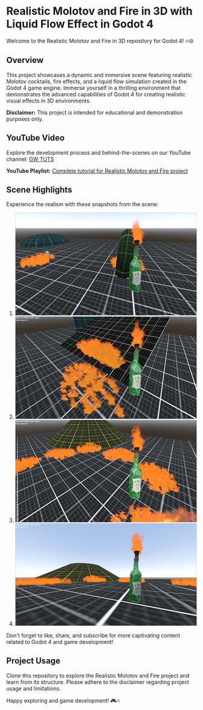 # Realistic Molotov and Fire in 3D with Liquid Flow Effect in Godot 4

Welcome to the Realistic Molotov and Fire in 3D repository for Godot 4! 🔥🌐

## Overview

This project showcases a dynamic and immersive scene featuring realistic Molotov cocktails, fire effects, and a liquid flow simulation created in the Godot 4 game engine. Immerse yourself in a thrilling environment that demonstrates the advanced capabilities of Godot 4 for creating realistic visual effects in 3D environments.

**Disclaimer:** This project is intended for educational and demonstration purposes only. 

## YouTube Video

Explore the development process and behind-the-scenes on our YouTube channel: [GW TUTS](https://youtu.be/alQTw0dz1qo)

**YouTube Playlist:** [Complete tutorial for Realistic Molotov and Fire project](https://youtu.be/alQTw0dz1qo)

## Scene Highlights

Experience the realism with these snapshots from the scene:

1. ![Image 1](https://github.com/Lakshman-YT/Molotov-cocktail-godot-4/blob/main/images/1.webp)
2. ![Image 2](https://github.com/Lakshman-YT/Molotov-cocktail-godot-4/blob/main/images/2.webp)
3. ![Image 3](https://github.com/Lakshman-YT/Molotov-cocktail-godot-4/blob/main/images/3.webp)
4. ![Image 4](https://github.com/Lakshman-YT/Molotov-cocktail-godot-4/blob/main/images/4.webp)

Don't forget to like, share, and subscribe for more captivating content related to Godot 4 and game development!

## Project Usage

Clone this repository to explore the Realistic Molotov and Fire project and learn from its structure. Please adhere to the disclaimer regarding project usage and limitations.

Happy exploring and game development! 🎮🔥
